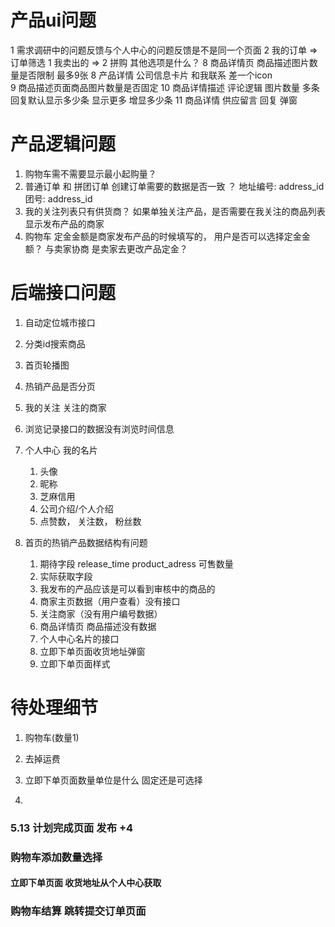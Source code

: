 # 产品ui问题

1 需求调研中的问题反馈与个人中心的问题反馈是不是同一个页面
2 我的订单 => 订单筛选  1 我卖出的 => 2 拼购  其他选项是什么？
8 商品详情页 商品描述图片数量是否限制  最多9张
8 产品详情 公司信息卡片 和我联系 差一个icon\
9 商品描述页面商品图片数量是否固定
10 商品详情描述  评论逻辑  图片数量  多条回复默认显示多少条  显示更多 增显多少条
11 商品详情 供应留言  回复  弹窗

# 产品逻辑问题
1. 购物车需不需要显示最小起购量？ 
1. 普通订单 和 拼团订单 创建订单需要的数据是否一致 ？
     地址编号: address_id
     团号: address_id
3. 我的关注列表只有供货商？ 如果单独关注产品，是否需要在我关注的商品列表显示发布产品的商家
4. 购物车 定金金额是商家发布产品的时候填写的， 用户是否可以选择定金金额？  与卖家协商 是卖家去更改产品定金？

# 后端接口问题
1. 自动定位城市接口
2. 分类id搜索商品
3. 首页轮播图
4. 热销产品是否分页
5. 我的关注    关注的商家
6. 浏览记录接口的数据没有浏览时间信息
7. 个人中心  我的名片 
    1. 头像
    2. 昵称
    3. 芝麻信用
    4. 公司介绍/个人介绍
    5. 点赞数， 关注数， 粉丝数
    
1. 首页的热销产品数据结构有问题  
    1. 期待字段 release_time product_adress 可售数量 
    2. 实际获取字段
    3. 我发布的产品应该是可以看到审核中的商品的
    4. 商家主页数据（用户查看）没有接口
    5. 关注商家（没有用户编号数据）
    6. 商品详情页  商品描述没有数据
    7. 个人中心名片的接口
    8. 立即下单页面收货地址弹窗
    9. 立即下单页面样式


# 待处理细节
1. 购物车(数量1)
2. 去掉运费

1. 立即下单页面数量单位是什么  固定还是可选择
2. 




### 5.13 计划完成页面  发布 +4

### 购物车添加数量选择
#### 立即下单页面 收货地址从个人中心获取
### 购物车结算  跳转提交订单页面
